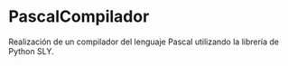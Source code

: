 # PascalCompilador
Realización de un compilador del lenguaje Pascal utilizando la librería de Python SLY.
